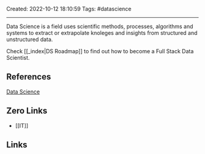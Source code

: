 Created: 2022-10-12 18:10:59
Tags: #datascience

---
Data Science is a field uses scientific methods, processes, algorithms and systems to extract or extrapolate knoleges and insights from structured  and unstructured data.

Check [[_index|DS Roadmap]] to find out how to become a Full Stack Data Scientist.

## References
[Data Science](https://en.wikipedia.org/wiki/Data_science)

## Zero Links
- [[IT]]

## Links

